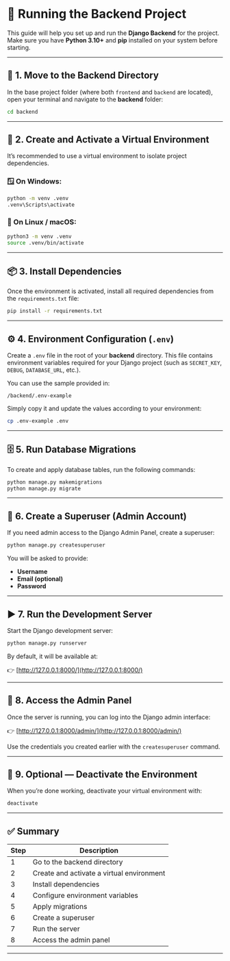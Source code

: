# 🚀 Running the Backend Project

This guide will help you set up and run the **Django Backend** for the project.
Make sure you have **Python 3.10+** and **pip** installed on your system before starting.

---

## 📁 1. Move to the Backend Directory

In the base project folder (where both `frontend` and `backend` are located), open your terminal and navigate to the **backend** folder:

```bash
cd backend
```

---

## 🧰 2. Create and Activate a Virtual Environment

It’s recommended to use a virtual environment to isolate project dependencies.

### 🪟 On Windows:

```bash
python -m venv .venv
.venv\Scripts\activate
```

### 🐧 On Linux / macOS:

```bash
python3 -m venv .venv
source .venv/bin/activate
```

---

## 📦 3. Install Dependencies

Once the environment is activated, install all required dependencies from the `requirements.txt` file:

```bash
pip install -r requirements.txt
```

---

## ⚙️ 4. Environment Configuration (`.env`)

Create a `.env` file in the root of your **backend** directory.
This file contains environment variables required for your Django project (such as `SECRET_KEY`, `DEBUG`, `DATABASE_URL`, etc.).

You can use the sample provided in:

```
/backend/.env-example
```

Simply copy it and update the values according to your environment:

```bash
cp .env-example .env
```

---

## 🗄️ 5. Run Database Migrations

To create and apply database tables, run the following commands:

```bash
python manage.py makemigrations
python manage.py migrate
```

---

## 👤 6. Create a Superuser (Admin Account)

If you need admin access to the Django Admin Panel, create a superuser:

```bash
python manage.py createsuperuser
```

You will be asked to provide:

* **Username**
* **Email (optional)**
* **Password**

---

## ▶️ 7. Run the Development Server

Start the Django development server:

```bash
python manage.py runserver
```

By default, it will be available at:

👉 [http://127.0.0.1:8000/](http://127.0.0.1:8000/)

---

## 🔑 8. Access the Admin Panel

Once the server is running, you can log into the Django admin interface:

👉 [http://127.0.0.1:8000/admin/](http://127.0.0.1:8000/admin/)

Use the credentials you created earlier with the `createsuperuser` command.

---

## 🧹 9. Optional — Deactivate the Environment

When you’re done working, deactivate your virtual environment with:

```bash
deactivate
```

---

## ✅ Summary

| Step | Description                               |
| ---- | ----------------------------------------- |
| 1    | Go to the backend directory               |
| 2    | Create and activate a virtual environment |
| 3    | Install dependencies                      |
| 4    | Configure environment variables           |
| 5    | Apply migrations                          |
| 6    | Create a superuser                        |
| 7    | Run the server                            |
| 8    | Access the admin panel                    |

---
